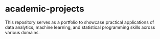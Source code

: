 # academic-projects
This repository serves as a portfolio to showcase practical applications of data analytics, machine learning, and statistical programming skills across various domains.
